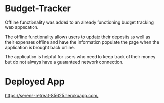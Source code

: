 # Budget-Tracker

Offline functionality was added to an already functioning budget tracking web application. 

The offline functionality allows users to update their deposits as well as their expenses offline and have the information populate the page when the application is brought back online. 

The application is helpful for users who need to keep track of their money but do not always have a guaranteed network connection. 

# Deployed App

https://serene-retreat-85625.herokuapp.com/